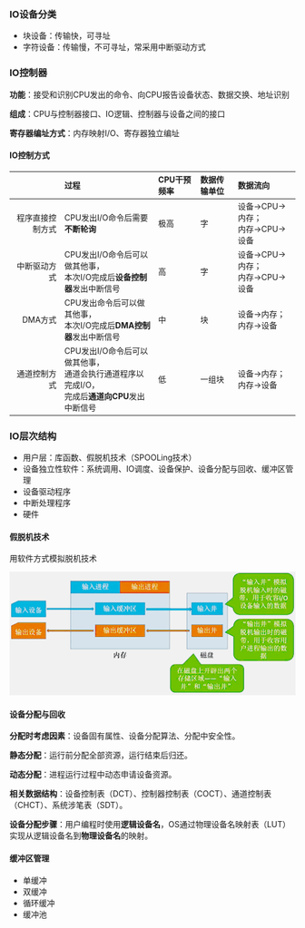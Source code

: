 
### IO设备分类

- 块设备：传输快，可寻址
- 字符设备：传输慢，不可寻址，常采用中断驱动方式

### IO控制器

**功能**：接受和识别CPU发出的命令、向CPU报告设备状态、数据交换、地址识别

**组成**：CPU与控制器接口、IO逻辑、控制器与设备之间的接口

**寄存器编址方式**：内存映射I/O、寄存器独立编址

#### IO控制方式

|                  | 过程                                                         | CPU干预频率 | 数据传输单位 | 数据流向                          |
| ---------------: | :----------------------------------------------------------- | :---------- | :----------- | :-------------------------------- |
| 程序直接控制方式 | CPU发出I/O命令后需要**不断轮询**                             | 极高        | 字           | 设备→CPU→内存；<br/>内存→CPU→设备 |
|     中断驱动方式 | CPU发出I/O命令后可以做其他事，<br>本次I/O完成后**设备控制器**发出中断信号 | 高          | 字           | 设备→CPU→内存；<br/>内存→CPU→设备 |
|          DMA方式 | CPU发出命令后可以做其他事，<br/>本次I/O完成后**DMA控制器**发出中断信号 | 中          | 块           | 设备→内存；<br/>内存→设备         |
|     通道控制方式 | CPU发出I/O命令后可以做其他事，<br/>通道会执行通道程序以完成I/O，<br/>完成后**通道向CPU**发出中断信号 | 低          | 一组块       | 设备→内存；<br/>内存→设备         |

### IO层次结构

- 用户层：库函数、假脱机技术（SPOOLing技术）
- 设备独立性软件：系统调用、IO调度、设备保护、设备分配与回收、缓冲区管理
- 设备驱动程序
- 中断处理程序
- 硬件

#### 假脱机技术

用软件方式模拟脱机技术

![SPOOLing](images/SPOOLing.png)

#### 设备分配与回收

**分配时考虑因素**：设备固有属性、设备分配算法、分配中安全性。

**静态分配**：运行前分配全部资源，运行结束后归还。

**动态分配**：进程运行过程中动态申请设备资源。

**相关数据结构**：设备控制表（DCT）、控制器控制表（COCT）、通道控制表（CHCT）、系统涉笔表（SDT）。

**设备分配步骤**：用户编程时使用**逻辑设备名**，OS通过物理设备名映射表（LUT）实现从逻辑设备名到**物理设备名**的映射。

#### 缓冲区管理

- 单缓冲
- 双缓冲
- 循环缓冲
- 缓冲池
